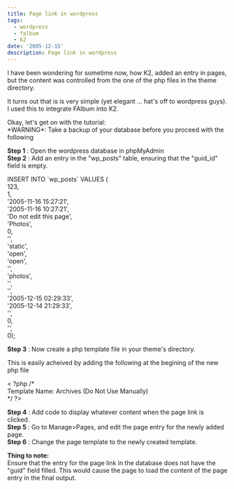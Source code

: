 ```yaml
---
title: Page link in wordpress
tags:
  - wordpress
  - falbum
  - k2
date: '2005-12-15'
description: Page link in wordpress
---
```


I have been wondering for sometime now, how K2, added an entry in pages, but the content was controlled from the one of the php files in the theme directory.

It turns out that is is very simple (yet elegant ... hat's off to wordpress guys). I used this to integrate FAlbum into K2\.

Okay, let's get on with the tutorial:  
\*WARNING\*: Take a backup of your database before you proceed with the following

**Step 1** : Open the wordpress database in phpMyAdmin  
**Step 2** : Add an entry in the "wp\_posts" table, ensuring that the "guid\_id" field is empty.

INSERT INTO \`wp\_posts\` VALUES (  
123,  
1,  
'2005-11-16 15:27:21',  
'2005-11-16 10:27:21',  
'Do not edit this page',  
'Photos',  
0,  
'',  
'static',  
'open',  
'open',  
'',  
'photos',  
'',  
'',  
'2005-12-15 02:29:33',  
'2005-12-14 21:29:33',  
'',  
0,  
'',  
0);

**Step 3** : Now create a php template file in your theme's directory.

This is easily acheived by adding the following at the begining of the new php file

< ?php /\*  
Template Name: Archives (Do Not Use Manually)  
\*/ ?\>

**Step 4** : Add code to display whatever content when the page link is clicked.  
**Step 5** : Go to Manage\>Pages, and edit the page entry for the newly added page.  
**Step 6** : Change the page template to the newly created template.

**Thing to note:**  
Ensure that the entry for the page link in the database does not have the "guid" field filled. This would cause the page to load the content of the page entry in the final output.
